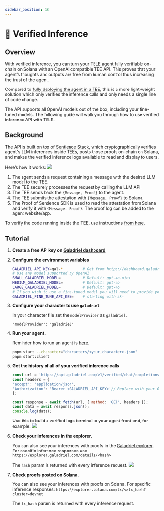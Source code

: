 ```yaml
---
sidebar_position: 18
---
```


# 🪪 Verified Inference

## Overview

With verified inference, you can turn your TELE agent fully verifiable on-chain on Solana with an OpenAI compatible TEE API. This proves that your agent’s thoughts and outputs are free from human control thus increasing the trust of the agent.

Compared to [fully deploying the agent in a TEE](https://teleprotocol.io/agent/docs/advanced/eliza-in-tee/), this is a more light-weight solution which only verifies the inference calls and only needs a single line of code change.

The API supports all OpenAI models out of the box, including your fine-tuned models. The following guide will walk you through how to use verified inference API with TELE.

## Background

The API is built on top of [Sentience Stack](https://github.com/galadriel-ai/Sentience), which cryptographically verifies agent's LLM inferences inside TEEs, posts those proofs on-chain on Solana, and makes the verified inference logs available to read and display to users.

Here’s how it works:
![](https://i.imgur.com/SNwSHam.png)

1. The agent sends a request containing a message with the desired LLM model to the TEE.
2. The TEE securely processes the request by calling the LLM API.
3. The TEE sends back the `{Message, Proof}` to the agent.
4. The TEE submits the attestation with `{Message, Proof}` to Solana.
5. The Proof of Sentience SDK is used to read the attestation from Solana and verify it with `{Message, Proof}`. The proof log can be added to the agent website/app.

To verify the code running inside the TEE, use instructions [from here](https://github.com/galadriel-ai/sentience/tree/main/verified-inference/verify).

## Tutorial

1. **Create a free API key on [Galadriel dashboard](https://dashboard.galadriel.com/login)**
2. **Configure the environment variables**
    ```bash
    GALADRIEL_API_KEY=gal-*         # Get from https://dashboard.galadriel.com/
    # Use any model supported by OpenAI
    SMALL_GALADRIEL_MODEL=          # Default: gpt-4o-mini
    MEDIUM_GALADRIEL_MODEL=         # Default: gpt-4o
    LARGE_GALADRIEL_MODEL=          # Default: gpt-4o
    # If you wish to use a fine-tuned model you will need to provide your own OpenAI API key
    GALADRIEL_FINE_TUNE_API_KEY=    # starting with sk-
    ```
3. **Configure your character to use `galadriel`**

    In your character file set the `modelProvider` as `galadriel`.
    ```
    "modelProvider": "galadriel"
    ```
4. **Run your agent.**

    Reminder how to run an agent is [here](https://teleprotocol.io/agent/docs/quickstart/#create-your-first-agent).
    ```bash
    pnpm start --character="characters/<your_character>.json"
    pnpm start:client
    ```
5. **Get the history of all of your verified inference calls**
    ```javascript
    const url = 'https://api.galadriel.com/v1/verified/chat/completions?limit=100&filter=mine';
    const headers = {
    'accept': 'application/json',
    'Authorization': 'Bearer <GALADRIEL_API_KEY>'// Replace with your Galadriel API key
    };

    const response = await fetch(url, { method: 'GET', headers });
    const data = await response.json();
    console.log(data);
    ```

    Use this to build a verified logs terminal to your agent front end, for example:
![](https://i.imgur.com/yejIlao.png)

6. **Check your inferences in the explorer.**

    You can also see your inferences with proofs in the [Galadriel explorer](https://explorer.galadriel.com/).  For specific inference responses use `https://explorer.galadriel.com/details/<hash>`

    The `hash` param is returned with every inference request.
    ![](https://i.imgur.com/QazDxbE.png)

7. **Check proofs posted on Solana.**

    You can also see your inferences with proofs on Solana. For specific inference responses: `https://explorer.solana.com/tx/<>tx_hash?cluster=devnet`

    The `tx_hash` param is returned with every inference request.
